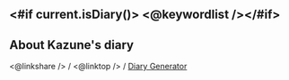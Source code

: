 <#if current.isDiary()>
<@keywordlist /></#if>
----------------------------------------------------------------------------------------------------

## About Kazune's diary

<@linkshare /> / <@linktop /> / [Diary Generator](https://github.com/igapyon/igapyonv3)

